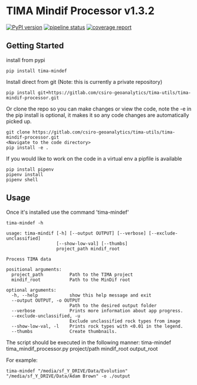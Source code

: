 # TIMA Mindif Processor v1.3.2

[![PyPI version](https://badge.fury.io/py/tima-mindif.svg)](https://badge.fury.io/py/tima-mindif)
[![pipeline status](https://gitlab.com/csiro-geoanalytics/tima-utils/tima-mindif-processor/badges/master/pipeline.svg)](https://gitlab.com/csiro-geoanalytics/tima-utils/tima-mindif-processor/commits/master)
[![coverage report](https://gitlab.com/csiro-geoanalytics/tima-utils/tima-mindif-processor/badges/master/coverage.svg)](https://gitlab.com/csiro-geoanalytics/tima-utils/tima-mindif-processor/commits/master)

## Getting Started

install from pypi

```
pip install tima-mindef
```

Install direct from git (Note: this is currently a private repository)

```
pip install git+https://gitlab.com/csiro-geoanalytics/tima-utils/tima-mindif-processor.git
```

Or clone the repo so you can make changes or view the code, note the -e in the pip install is optional, it makes it so any code changes are automatically picked up.

```
git clone https://gitlab.com/csiro-geoanalytics/tima-utils/tima-mindif-processor.git
<Navigate to the code directory>
pip install -e .
```

If you would like to work on the code in a virtual env a pipfile is available

```
pip install pipenv
pipenv install
pipenv shell
```

## Usage

Once it's installed use the command 'tima-mindef'

```
tima-mindef -h

usage: tima-mindif [-h] [--output OUTPUT] [--verbose] [--exclude-unclassified]
                   [--show-low-val] [--thumbs]
                   project_path mindif_root

Process TIMA data

positional arguments:
  project_path          Path to the TIMA project
  mindif_root           Path to the MinDif root

optional arguments:
  -h, --help            show this help message and exit
  --output OUTPUT, -o OUTPUT
                        Path to the desired output folder
  --verbose             Prints more information about app progress.
  --exclude-unclassified, -u
                        Exclude unclassified rock types from image
  --show-low-val, -l    Prints rock types with <0.01 in the legend.
  --thumbs              Create thumbnails.

```

The script should be executed in the following manner:
tima-mindef tima_mindif_processor.py project/path mindif_root output_root

For example:

```
tima-mindef "/media/sf_Y_DRIVE/Data/Evolution" "/media/sf_Y_DRIVE/Data/Adam Brown" -o ./output
```
